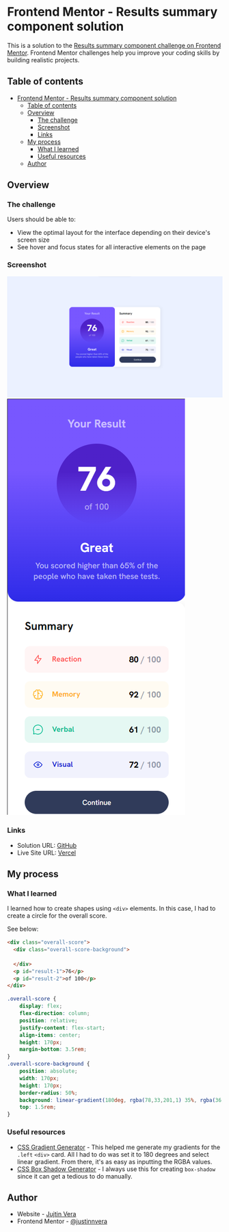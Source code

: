 # Frontend Mentor - Results summary component solution

This is a solution to the [Results summary component challenge on Frontend Mentor](https://www.frontendmentor.io/challenges/results-summary-component-CE_K6s0maV). Frontend Mentor challenges help you improve your coding skills by building realistic projects. 

## Table of contents

- [Frontend Mentor - Results summary component solution](#frontend-mentor---results-summary-component-solution)
  - [Table of contents](#table-of-contents)
  - [Overview](#overview)
    - [The challenge](#the-challenge)
    - [Screenshot](#screenshot)
    - [Links](#links)
  - [My process](#my-process)
    - [What I learned](#what-i-learned)
    - [Useful resources](#useful-resources)
  - [Author](#author)

## Overview

### The challenge

Users should be able to:

- View the optimal layout for the interface depending on their device's screen size
- See hover and focus states for all interactive elements on the page

### Screenshot

![](desktop.png)
![](mobile.png)


### Links

- Solution URL: [GitHub](https://github.com/justinnvera/Results-Summary-Component)
- Live Site URL: [Vercel](https://results-summary-component-smoky-two.vercel.app)

## My process

### What I learned

I learned how to create shapes using `<div>` elements. In this case, I had to create a circle for the overall score. 

See below: 

```html
<div class="overall-score">
  <div class="overall-score-background">

  </div>
  <p id="result-1">76</p>
  <p id="result-2">of 100</p>
</div>
```
```css
.overall-score {
    display: flex;
    flex-direction: column;
    position: relative;
    justify-content: flex-start;
    align-items: center;
    height: 170px;
    margin-bottom: 3.5rem;
}
.overall-score-background {
    position: absolute;
    width: 170px;
    height: 170px;
    border-radius: 50%;
    background: linear-gradient(180deg, rgba(78,33,201,1) 35%, rgba(36,33,202,0) 100%);
    top: 1.5rem;
}
```
### Useful resources

- [CSS Gradient Generator](https://cssgradient.io) - This helped me generate my gradients for the `.left` `<div>` card. All I had to do was set it to 180 degrees and select linear gradient. From there, it's as easy as inputting the RGBA values.
- [CSS Box Shadow Generator](https://html-css-js.com/css/generator/box-shadow/) - I always use this for creating `box-shadow` since it can get a tedious to do manually.
## Author

- Website - [Jujtin Vera](https://www.justinvera.com)
- Frontend Mentor - [@justinnvera](https://www.frontendmentor.io/profile/justinnvera)
